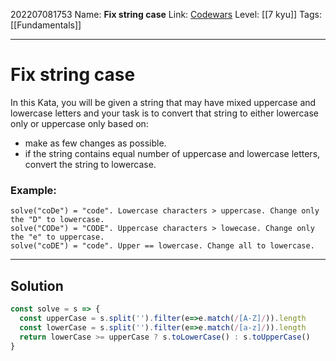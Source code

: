 202207081753
Name: **Fix string case**
Link: [Codewars](https://www.codewars.com/kata/5b180e9fedaa564a7000009a)
Level:  [[7 kyu]]
Tags: [[Fundamentals]]

---

# Fix string case

In this Kata, you will be given a string that may have mixed uppercase and lowercase letters and your task is to convert that string to either lowercase only or uppercase only based on:

-   make as few changes as possible.
-   if the string contains equal number of uppercase and lowercase letters, convert the string to lowercase.

### Example:

```
solve("coDe") = "code". Lowercase characters > uppercase. Change only the "D" to lowercase.
solve("CODe") = "CODE". Uppercase characters > lowecase. Change only the "e" to uppercase.
solve("coDE") = "code". Upper == lowercase. Change all to lowercase.
```

---

## Solution

``` javascript
const solve = s => {
  const upperCase = s.split('').filter(e=>e.match(/[A-Z]/)).length
  const lowerCase = s.split('').filter(e=>e.match(/[a-z]/)).length
  return lowerCase >= upperCase ? s.toLowerCase() : s.toUpperCase()
}
```